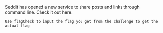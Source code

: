 Seddit has opened a new service to share posts and links through command line. Check it out here.

`Use flagCheck to input the flag you get from the challenge to get the actual flag`